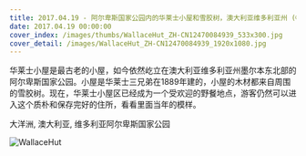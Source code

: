 ```yaml
---
title: 2017.04.19 - 阿尔卑斯国家公园内的华莱士小屋和雪胶树，澳大利亚维多利亚州 (© Ingo Oeland/Alamy)
date: 2017.04.19 00:00:00
cover_index: /images/thumbs/WallaceHut_ZH-CN12470084939_533x300.jpg
cover_detail: /images/WallaceHut_ZH-CN12470084939_1920x1080.jpg
---
```


华莱士小屋是最古老的小屋，如今依然屹立在澳大利亚维多利亚州墨尔本东北部的阿尔卑斯国家公园。小屋是华莱士三兄弟在1889年建的，小屋的木材都来自周围的雪胶树。现在，华莱士小屋区已经成为一个受欢迎的野餐地点，游客仍然可以进入这个质朴和保存完好的住所，看看里面当年的模样。

大洋洲, 澳大利亚, 维多利亚阿尔卑斯国家公园

![WallaceHut](/images/WallaceHut_ZH-CN12470084939_1920x1080.jpg)
